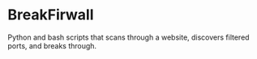 # BreakFirwall
 Python and bash scripts that scans through a website, discovers filtered ports, and breaks through.
